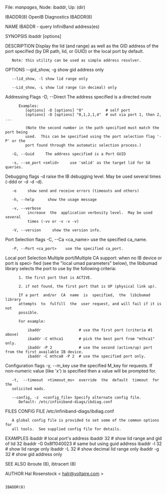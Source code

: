 File: *manpages*,  Node: ibaddr,  Up: (dir)

IBADDR(8)                     OpenIB Diagnostics                     IBADDR(8)



NAME
       IBADDR - query InfiniBand address(es)

SYNOPSIS
       ibaddr [options]

DESCRIPTION
       Display  the  lid  (and  range)  as well as the GID address of the port
       specified (by DR path, lid, or GUID) or the local port by default.

       Note: this utility can be used as simple address resolver.

OPTIONS
       --gid_show, -g show gid address only

       --lid_show, -l show lid range only

       --Lid_show, -L show lid range (in decimal) only

   Addressing Flags
       -D, --Direct     The address specified is a directed route

          Examples:
             [options] -D [options] "0"          # self port
             [options] -D [options] "0,1,2,1,4"  # out via port 1, then 2, ...

             (Note the second number in the path specified must match the port being
             used.  This can be specified using the port selection flag '-P' or the
             port found through the automatic selection process.)

       -G, --Guid     The address specified is a Port GUID

       -s, --sm_port <smlid>     use 'smlid' as the target lid for SA queries.

   Debugging flags
       -d     raise the IB debugging level.  May be used several  times  (-ddd
              or -d -d -d).

       -e     show send and receive errors (timeouts and others)

       -h, --help      show the usage message

       -v, --verbose
              increase  the  application verbosity level.  May be used several
              times (-vv or -v -v -v)

       -V, --version     show the version info.

   Port Selection flags
       -C, --Ca <ca_name>    use the specified ca_name.

       -P, --Port <ca_port>    use the specified ca_port.

   Local port Selection
       Multiple port/Multiple CA support: when no IB device or port is  speci‐
       fied  (see  the  "local  umad parameters" below), the libibumad library
       selects the port to use by the following criteria:

          1. the first port that is ACTIVE.

          2. if not found, the first port that is UP (physical link up).

          If a port  and/or  CA  name  is  specified,  the  libibumad  library
          attempts  to  fulfill  the  user request, and will fail if it is not
          possible.

          For example:

              ibaddr                 # use the first port (criteria #1 above)
              ibaddr -C mthca1       # pick the best port from "mthca1" only.
              ibaddr -P 2            # use the second (active/up) port from the first available IB device.
              ibaddr -C mthca0 -P 2  # use the specified port only.

   Configuration flags
       -y, --m_key <key>
              use the specified M_key for requests. If non-numeric value (like
              'x') is specified then a value will be prompted for.

       -t,  --timeout  <timeout_ms>  override  the  default  timeout  for  the
       solicited mads.

       --config, -z  <config_file> Specify alternate config file.
          Default: /etc/infiniband-diags/ibdiag.conf

FILES
   CONFIG FILE
       /etc/infiniband-diags/ibdiag.conf

       A global config file is provided to set some of the common options  for
       all tools.  See supplied config file for details.

EXAMPLES
          ibaddr                  # local port\'s address
          ibaddr 32               # show lid range and gid of lid 32
          ibaddr -G 0x8f1040023   # same but using guid address
          ibaddr -l 32            # show lid range only
          ibaddr -L 32            # show decimal lid range only
          ibaddr -g 32            # show gid address only

SEE ALSO
       ibroute (8), ibtracert (8)

AUTHOR
       Hal Rosenstock
              < halr@voltaire.com >




                                                                     IBADDR(8)
